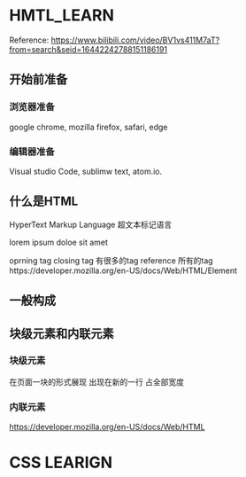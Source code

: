 # HMTL_LEARN
Reference: https://www.bilibili.com/video/BV1vs411M7aT?from=search&seid=16442242788151186191
## 开始前准备
### 浏览器准备
google chrome, mozilla firefox, safari, edge 
### 编辑器准备
Visual studio Code, sublimw text, atom.io.
## 什么是HTML
HyperText Markup Language 超文本标记语言

<p> lorem ipsum doloe sit amet </p>
oprning tag                   closing tag
有很多的tag
reference 所有的tag https://developer.mozilla.org/en-US/docs/Web/HTML/Element

## 一般构成
<!DOCTYPE>
<html>
  <head>
     <title> This is a page title </title>
  </head>
  
</html>

## 块级元素和内联元素

### 块级元素

在页面一块的形式展现
出现在新的一行
占全部宽度

  
### 内联元素

https://developer.mozilla.org/en-US/docs/Web/HTML


# CSS LEARIGN

